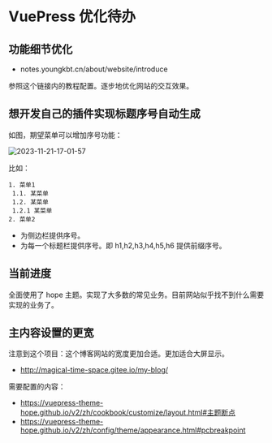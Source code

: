 # VuePress 优化待办

## 功能细节优化

- notes.youngkbt.cn/about/website/introduce

参照这个链接内的教程配置。逐步地优化网站的交互效果。

## 想开发自己的插件实现标题序号自动生成

如图，期望菜单可以增加序号功能：

![2023-11-21-17-01-57](https://s2.loli.net/2023/11/21/DuqhNH9tv5pVfZM.png)

比如：

```text
1. 菜单1
 1.1. 某菜单
 1.2. 某菜单
 1.2.1 某菜单
2. 菜单2
```

- 为侧边栏提供序号。
- 为每一个标题栏提供序号。即 h1,h2,h3,h4,h5,h6 提供前缀序号。

## 当前进度

全面使用了 hope 主题。实现了大多数的常见业务。目前网站似乎找不到什么需要实现的业务了。

## 主内容设置的更宽

注意到这个项目：这个博客网站的宽度更加合适。更加适合大屏显示。

- http://magical-time-space.gitee.io/my-blog/

需要配置的内容：

- https://vuepress-theme-hope.github.io/v2/zh/cookbook/customize/layout.html#主题断点
- https://vuepress-theme-hope.github.io/v2/zh/config/theme/appearance.html#pcbreakpoint
